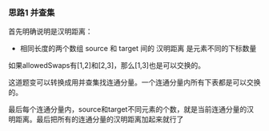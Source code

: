 ### 思路1 并查集

首先明确说明是汉明距离：

- 相同长度的两个数组 source 和 target 间的 汉明距离 是元素不同的下标数量

如果allowedSwaps有[1,2]和[2,3]，那么[1,3]也是可以交换的。

这道题变可以转换成用并查集找连通分量。一个连通分量内所有下表都是可以交换的。

最后每个连通分量内，source和target不同元素的个数，就是当前连通分量的汉明距离。最后把所有的连通分量的汉明距离加起来就行了

